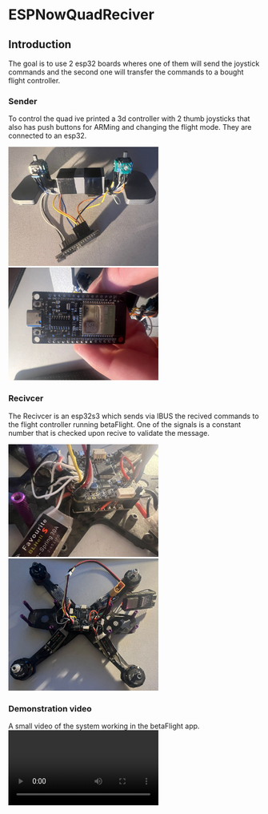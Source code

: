 # ESPNowQuadReciver

## Introduction
The goal is to use 2 esp32 boards wheres one of them will send the joystick commands and the second one will transfer the commands to a bought flight controller.

### Sender 
To control the quad ive printed a 3d controller with 2 thumb joysticks that also has push buttons for ARMing and changing the flight mode.
They are connected to an esp32.
<p float="left">
  <img src="./assets/0.jpg" width="300" />
  <img src="./assets/1.jpg" width="300" /> 
</p>

### Recivcer 
The Recivcer is an esp32s3 which sends via IBUS the recived commands to the flight controller running betaFlight.
One of the signals is a constant number that is checked upon recive to validate the message.

<p float="left">
  <img src="./assets/2.jpg" width="300" />
  <img src="./assets/3.jpg" width="300" /> 
</p>

### Demonstration video
A small video of the system working in the betaFlight app.
<video src="https://github.com/mmax1406/ESPNowQuadReciver/assets/83958573/7fff8d3d-69e9-45aa-8dc3-a3fcc9aecb53" style="width: auto; height: auto;"></video>




